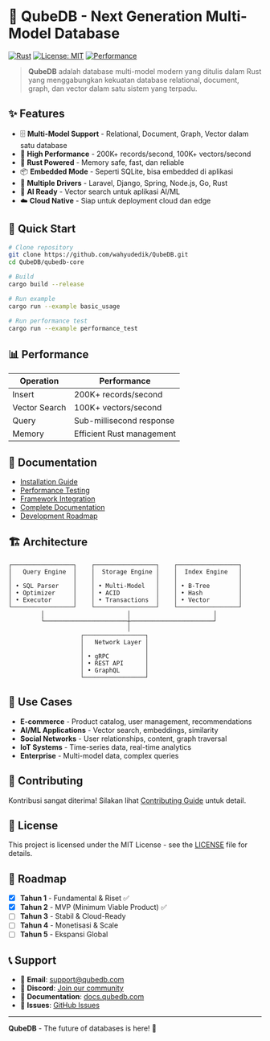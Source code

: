 # 🦀 QubeDB - Next Generation Multi-Model Database

[![Rust](https://img.shields.io/badge/rust-1.90+-orange.svg)](https://www.rust-lang.org/)
[![License: MIT](https://img.shields.io/badge/License-MIT-yellow.svg)](https://opensource.org/licenses/MIT)
[![Performance](https://img.shields.io/badge/performance-200K%2B%20records%2Fs-brightgreen.svg)](https://github.com/wahyudedik/QubeDB)

> **QubeDB** adalah database multi-model modern yang ditulis dalam Rust yang menggabungkan kekuatan database relational, document, graph, dan vector dalam satu sistem yang terpadu.

## ✨ Features

- 🗄️ **Multi-Model Support** - Relational, Document, Graph, Vector dalam satu database
- 🚀 **High Performance** - 200K+ records/second, 100K+ vectors/second
- 🦀 **Rust Powered** - Memory safe, fast, dan reliable
- 📦 **Embedded Mode** - Seperti SQLite, bisa embedded di aplikasi
- 🔌 **Multiple Drivers** - Laravel, Django, Spring, Node.js, Go, Rust
- 🧠 **AI Ready** - Vector search untuk aplikasi AI/ML
- ☁️ **Cloud Native** - Siap untuk deployment cloud dan edge

## 🚀 Quick Start

```bash
# Clone repository
git clone https://github.com/wahyudedik/QubeDB.git
cd QubeDB/qubedb-core

# Build
cargo build --release

# Run example
cargo run --example basic_usage

# Run performance test
cargo run --example performance_test
```

## 📊 Performance

| Operation | Performance |
|-----------|-------------|
| Insert | 200K+ records/second |
| Vector Search | 100K+ vectors/second |
| Query | Sub-millisecond response |
| Memory | Efficient Rust management |

## 📖 Documentation

- [Installation Guide](install.md)
- [Performance Testing](test.md)
- [Framework Integration](docs.md)
- [Complete Documentation](dokumentasi.md)
- [Development Roadmap](roadmap.md)

## 🏗️ Architecture

```
┌─────────────────┐    ┌─────────────────┐    ┌─────────────────┐
│   Query Engine  │    │  Storage Engine │    │  Index Engine   │
│                 │    │                 │    │                 │
│ • SQL Parser    │    │ • Multi-Model   │    │ • B-Tree        │
│ • Optimizer     │    │ • ACID          │    │ • Hash          │
│ • Executor      │    │ • Transactions  │    │ • Vector        │
└─────────────────┘    └─────────────────┘    └─────────────────┘
         │                       │                       │
         └───────────────────────┼───────────────────────┘
                                 │
                    ┌─────────────────┐
                    │   Network Layer │
                    │                 │
                    │ • gRPC          │
                    │ • REST API      │
                    │ • GraphQL       │
                    └─────────────────┘
```

## 🎯 Use Cases

- **E-commerce** - Product catalog, user management, recommendations
- **AI/ML Applications** - Vector search, embeddings, similarity
- **Social Networks** - User relationships, content, graph traversal
- **IoT Systems** - Time-series data, real-time analytics
- **Enterprise** - Multi-model data, complex queries

## 🤝 Contributing

Kontribusi sangat diterima! Silakan lihat [Contributing Guide](CONTRIBUTING.md) untuk detail.

## 📄 License

This project is licensed under the MIT License - see the [LICENSE](LICENSE) file for details.

## 🚀 Roadmap

- [x] **Tahun 1** - Fundamental & Riset ✅
- [x] **Tahun 2** - MVP (Minimum Viable Product) ✅
- [ ] **Tahun 3** - Stabil & Cloud-Ready
- [ ] **Tahun 4** - Monetisasi & Scale
- [ ] **Tahun 5** - Ekspansi Global

## 📞 Support

- 📧 **Email**: support@qubedb.com
- 💬 **Discord**: [Join our community](https://discord.gg/qubedb)
- 📖 **Documentation**: [docs.qubedb.com](https://docs.qubedb.com)
- 🐛 **Issues**: [GitHub Issues](https://github.com/wahyudedik/QubeDB/issues)

---

**QubeDB** - The future of databases is here! 🚀